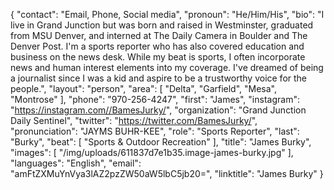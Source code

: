 {
  "contact": "Email, Phone, Social media",
  "pronoun": "He/Him/His",
  "bio": "I live in Grand Junction but was born and raised in Westminster, graduated from MSU Denver, and interned at The Daily Camera in Boulder and The Denver Post. I'm a sports reporter who has also covered education and business on the news desk. While my beat is sports, I often incorporate news and human interest elements into my coverage. I've dreamed of being a journalist since I was a kid and aspire to be a trustworthy voice for the people.",
  "layout": "person",
  "area": [
    "Delta",
    "Garfield",
    "Mesa",
    "Montrose"
  ],
  "phone": "970-256-4247",
  "first": "James",
  "instagram": "https://instagram.com//BamesJurky/",
  "organization": "Grand Junction Daily Sentinel",
  "twitter": "https://twitter.com/BamesJurky/",
  "pronunciation": "JAYMS BUHR-KEE",
  "role": "Sports Reporter",
  "last": "Burky",
  "beat": [
    "Sports & Outdoor Recreation"
  ],
  "title": "James Burky",
  "images": [
    "/img/uploads/611837d7e1b35.image-james-burky.jpg"
  ],
  "languages": "English",
  "email": "amFtZXMuYnVya3lAZ2pzZW50aW5lbC5jb20=",
  "linktitle": "James Burky"
}
